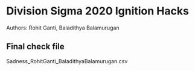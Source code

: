 # Division Sigma 2020 Ignition Hacks
Authors: Rohit Ganti, Baladithya Balamurugan

## Final check file
Sadness_RohitGanti_BaladithyaBalamurugan.csv
